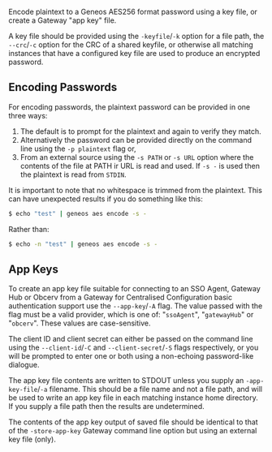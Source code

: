 Encode plaintext to a Geneos AES256 format password using a key file, or create a Gateway "app key" file.

A key file should be provided using the `-keyfile`/`-k` option for a file path, the `--crc`/`-c` option for the CRC of a shared keyfile, or otherwise all matching instances that have a configured key file are used to produce an encrypted password.

## Encoding Passwords

For encoding passwords, the plaintext password can be provided in one three ways:

1. The default is to prompt for the plaintext and again to verify they match.
2. Alternatively the password can be provided directly on the command line using the `-p plaintext` flag or,
3. From an external source using the `-s PATH` or `-s URL` option where the contents of the file at PATH ir URL is read and used. If `-s -` is used then the plaintext is read from `STDIN`.

It is important to note that no whitespace is trimmed from the plaintext. This can have unexpected results if you do something like this:

```bash
$ echo "test" | geneos aes encode -s -
```

Rather than:

```bash
$ echo -n "test" | geneos aes encode -s -
```

## App Keys

To create an app key file suitable for connecting to an SSO Agent, Gateway Hub or Obcerv from a Gateway for Centralised Configuration basic authentication support use the `--app-key`/`-A` flag. The value passed with the flag must be a valid provider, which is one of: "`ssoAgent`", "`gatewayHub`" or "`obcerv`". These values are case-sensitive.

The client ID and client secret can either be passed on the command line using the `--client-id`/`-C` and `--client-secret`/`-S` flags respectively, or you will be prompted to enter one or both using a non-echoing password-like dialogue.

The app key file contents are written to STDOUT unless you supply an `-app-key-file`/`-a` filename. This should be a file name and not a file path, and will be used to write an app key file in each matching instance home directory. If you supply a file path then the results are undetermined.

The contents of the app key output of saved file should be identical to that of the `-store-app-key` Gateway command line option but using an external key file (only).
